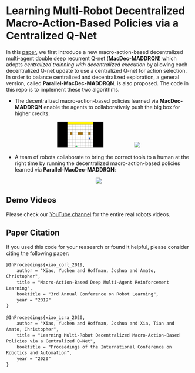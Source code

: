 # Learning Multi-Robot Decentralized Macro-Action-Based Policies via a Centralized Q-Net

In this [paper](https://arxiv.org/pdf/1909.08776.pdf), we first introduce a new macro-action-based decentralized multi-agent double deep recurrent Q-net (**MacDec-MADDRQN**) which adopts *centralized trainning with decentralized execution* by allowing each decentralized Q-net update to use a centralized Q-net for action selection. In order to balance centralized and decentralized exploration, a general version, called **Parallel-MacDec-MADDRQN**, is also proposed. The code in this repo is to implement these two algorithms. 

- The decentralized macro-action-based policies learned via **MacDec-MADDRQN** enable the agents to collaboratively push the big box for higher credits:

<p align="center">
  <img src="https://github.com/yuchen-x/MacDec-via-Cen/blob/master/images/bpma10.gif" width="25%" hspace="40">
  <img src="https://github.com/yuchen-x/MacDec-via-Cen/blob/master/images/bpma30.GIF" width="25%" hspace="40">
</p>

- A team of robots collaborate to bring the correct tools to a human at the right time by running the decentralized macro-action-based policies learned via **Parallel-MacDec-MADDRQN**:
<p align="center">
  <img src="https://github.com/yuchen-x/MacDec-via-Cen/blob/master/images/osd.GIF" width="25%" hspace="40">
</p>

## Demo Videos
Please check our [YouTube channel](https://www.youtube.com/channel/UCQxF16jC0cO8uIWrsbGOmGg/) for the entire real robots videos.

## Paper Citation
If you used this code for your reasearch or found it helpful, please consider citing the following paper:
```
@InProceedings{xiao_corl_2019,
    author = "Xiao, Yuchen and Hoffman, Joshua and Amato, Christopher",
    title = "Macro-Action-Based Deep Multi-Agent Reinforcement Learning",
    booktitle = "3rd Annual Conference on Robot Learning",
    year = "2019"
}

@InProceedings{xiao_icra_2020,
    author = "Xiao, Yuchen and Hoffman, Joshua and Xia, Tian and Amato, Christopher",
    title = "Learning Multi-Robot Decentralized Macro-Action-Based Policies via a Centralized Q-Net",
    booktitle = "Proceedings of the International Conference on Robotics and Automation",
    year = "2020"
}
```
